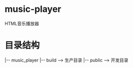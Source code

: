 # music-player
HTML音乐播放器
# 目录结构
|-- music_player
  |-- build   --> 生产目录
  |-- public  --> 开发目录





